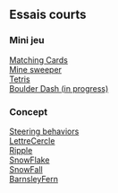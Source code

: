 
<html>
  <head>
    <meta charset="utf-8"/>
  </head>
  <body>
    <h2>Essais courts</h2>
    <h3>Mini jeu</h3>
    <!-- <a href="./Balle/">Balle</a>
    <br>
    <a href="./CasseBrique/">CasseBrique</a>    
    <br>
    <a href="./Fleur/">Fleur</a>
    <br>
    <a href="./Pluie/">Pluie</a>
    <br>
    <a href="./Serpent/">Serpent</a> -->
    <a href="./MatchingCard">Matching Cards</a>
    <br>
    <a href="./MineSweeper">Mine sweeper</a>
    <br>
    <a href="./Tetris">Tetris</a>
    <br>
    <a href="./BoulderDash">Boulder Dash (in progress)</a>
    <h3>Concept</h3>
    <a href="./Steering/">Steering behaviors</a>
    <br>
    <a href="./LettreCercle/">LettreCercle</a>
    <br>
    <a href="./Ripple/">Ripple</a>
    <br>
    <a href="./SnowFlake/">SnowFlake</a>
    <br>
    <a href="./SnowFall/">SnowFall</a>
    <br>
    <!-- <a href="./FractalTree/">FractalTree</a>
    <br>-->
    <a href="./BarnsleyFern/">BarnsleyFern</a>
  </body>
</html>

